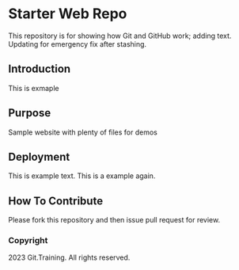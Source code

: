 # Starter Web Repo

This repository is for showing how Git and GitHub work; adding text. Updating for emergency fix after stashing.

## Introduction

This is exmaple

## Purpose

Sample website with plenty of files for demos

## Deployment

This is example text. This is a example again.

## How To Contribute

Please fork this repository and then issue pull request for review.

### Copyright

2023 Git.Training. All rights reserved.